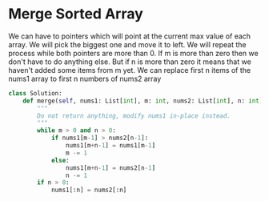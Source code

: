 # Merge Sorted Array
We can have to pointers which will point at the current max value of each array. We will pick the biggest one and move it to left. We will repeat the process while both pointers are more than 0. If m is more than zero then we don't have to do anything else. But if n is more than zero it means that we haven't added some items from m yet. We can replace first n items of the nums1 array to first n numbers of nums2 array
```python
class Solution:
    def merge(self, nums1: List[int], m: int, nums2: List[int], n: int) -> None:
        """
        Do not return anything, modify nums1 in-place instead.
        """
        while m > 0 and n > 0:
            if nums1[m-1] > nums2[n-1]:
                nums1[m+n-1] = nums1[m-1]
                m -= 1
            else:
                nums1[m+n-1] = nums2[n-1]
                n -= 1
        if n > 0:
            nums1[:n] = nums2[:n]
```
